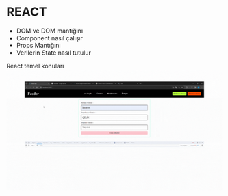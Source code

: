 # REACT 
- DOM ve DOM mantığını
- Component nasıl çalışır
- Props Mantığını
- Verilerin State nasıl tutulur
 
React temel konuları 
<img src="./public/görüntü.gif">
